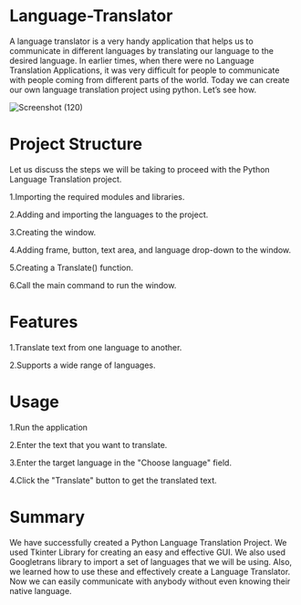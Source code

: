# Language-Translator
A language translator is a very handy application that helps us to communicate in different languages by translating our language to the desired language. 
In earlier times, when there were no Language Translation Applications, it was very difficult for people to communicate with people coming from different parts of the world. 
Today we can create our own language translation project using python. Let’s see how.


![Screenshot (120)](https://github.com/khaldeshraddha/Language-Translator/assets/143341355/52ad7049-2341-48ee-a623-1457fad1b085)

# Project Structure
Let us discuss the steps we will be taking to proceed with the Python Language Translation project.

1.Importing the required modules and libraries.

2.Adding and importing the languages to the project.

3.Creating the window.

4.Adding frame, button, text area, and language drop-down to the window.

5.Creating a Translate() function.

6.Call the main command to run the window.


# Features
1.Translate text from one language to another.

2.Supports a wide range of languages.


# Usage
1.Run the application

2.Enter the text that you want to translate.

3.Enter the target language in the "Choose language" field.

4.Click the "Translate" button to get the translated text.

# Summary
We have successfully created a Python Language Translation Project. We used Tkinter Library for creating an easy and effective GUI. We also used Googletrans library to import a set of languages that we will be using. 
Also, we learned how to use these and effectively create a Language Translator. Now we can easily communicate with anybody without even knowing their native language.



